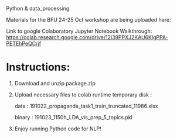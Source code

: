 Python & data_processing

Materials for the BFU 24-25 Oct workshop are being uploaded here:

Link to google Colaboratory Jupyter Notebook Walkthrough:
https://colab.research.google.com/drive/12i39PPXJ2KAU6KlgPPA-PETEhPeQCrjf

Instructions: 
=============
1. Download and unzip package.zip

2. Upload necessary files to colab runtime temporary disk :

   data    :  191022_propaganda_task1_train_truncated_11986.xlsx
   
   binary  :  191023_1150h_LDA_vis_prep_5_topics.pkl
   
3. Enjoy running Python code for NLP!
